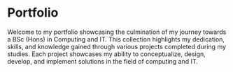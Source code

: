 # Portfolio
Welcome to my portfolio showcasing the culmination of my journey towards a BSc (Hons) in Computing and IT. This collection highlights my dedication, skills, and knowledge gained through various projects completed during my studies. Each project showcases my ability to conceptualize, design, develop, and implement solutions in the field of computing and IT.
